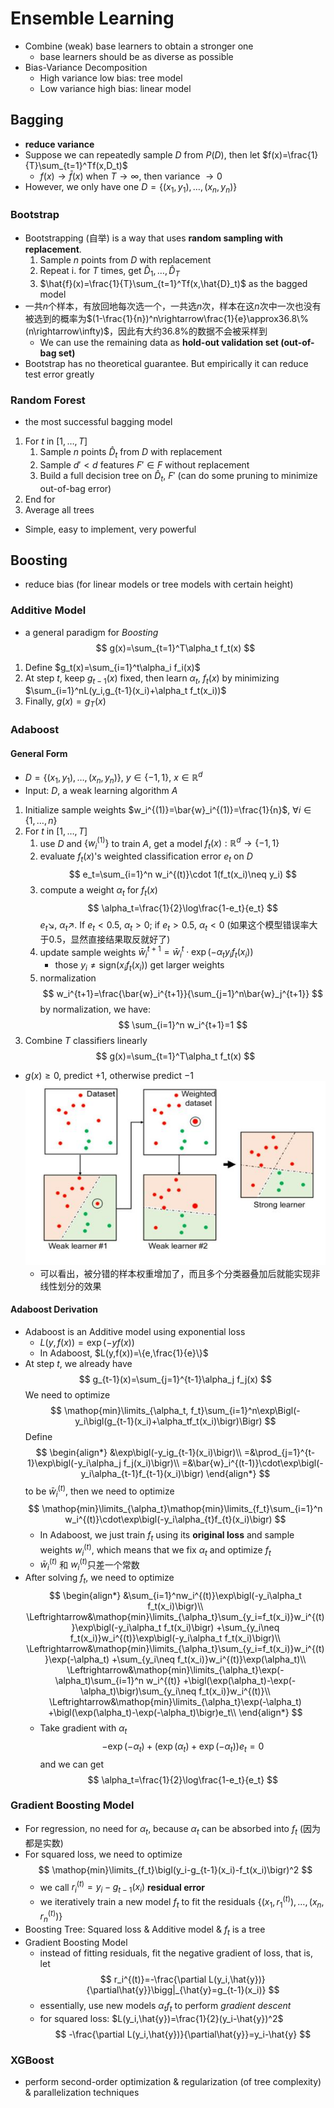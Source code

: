# Ensemble Learning

- Combine (weak) base learners to obtain a stronger one
  - base learners should be as diverse as possible
- Bias-Variance Decomposition
  - High variance low bias: tree model
  - Low variance high bias: linear model

## Bagging

- **reduce variance**
- Suppose we can repeatedly sample $D$ from $P(D)$, then let $f(x)=\frac{1}{T}\sum_{t=1}^Tf(x,D_t)$
  - $f(x)\rightarrow\bar{f}(x)$ when $T\rightarrow\infty$, then variance $\rightarrow 0$
- However, we only have one $D=\{(x_1,y_1),\dots,(x_n,y_n)\}$

### Bootstrap

- Bootstrapping (自举) is a way that uses **random sampling with replacement**.
  1. Sample $n$ points from $D$ with replacement
  2. Repeat i. for $T$ times, get $\hat{D}_1,\dots,\hat{D}_T$
  3. $\hat{f}(x)=\frac{1}{T}\sum_{t=1}^Tf(x,\hat{D}_t)$ as the bagged model
- 一共$n$个样本，有放回地每次选一个，一共选$n$次，样本在这$n$次中一次也没有被选到的概率为$(1-\frac{1}{n})^n\rightarrow\frac{1}{e}\approx36.8\%(n\rightarrow\infty)$，因此有大约36.8%的数据不会被采样到
  - We can use the remaining data as **hold-out validation set (out-of-bag set)**
- Bootstrap has no theoretical guarantee. But empirically it can reduce test error greatly

### Random Forest

- the most successful bagging model

1. For $t$ in $[1,\dots,T]$
   1. Sample $n$ points $\hat{D}_t$ from $D$ with replacement
   2. Sample $d'<d$ features $F'\in F$ without replacement
   3. Build a full decision tree on $\hat{D}_t$, $F'$ (can do some pruning to minimize out-of-bag error)
2. End for
3. Average all trees

- Simple, easy to implement, very powerful

## Boosting

- reduce bias (for linear models or tree models with certain height)

### Additive Model

- a general paradigm for _Boosting_
  $$
    g(x)=\sum_{t=1}^T\alpha_t f_t(x)
  $$

1. Define $g_t(x)=\sum_{i=1}^t\alpha_i f_i(x)$
2. At step $t$, keep $g_{t-1}(x)$ fixed, then learn $\alpha_t$, $f_t(x)$ by minimizing $\sum_{i=1}^nL(y_i,g_{t-1}(x_i)+\alpha_t f_t(x_i))$
3. Finally, $g(x)=g_T(x)$

### Adaboost

#### General Form

- $D=\{(x_1,y_1),\dots,(x_n,y_n)\}$, $y\in\{-1,1\}$, $x\in\mathbb{R}^d$
- Input: $D$, a weak learning algorithm $A$

1. Initialize sample weights $w_i^{(1)}=\bar{w}_i^{(1)}=\frac{1}{n}$, $\forall i\in\{1,\dots,n\}$
2. For $t$ in $[1,\dots,T]$
   1. use $D$ and $\{w_i^{(1)}\}$ to train $A$, get a model $f_t(x): \mathbb{R}^d\rightarrow\{-1,1\}$
   2. evaluate $f_t(x)$'s weighted classification error $e_t$ on $D$
    $$
        e_t=\sum_{i=1}^n w_i^{(t)}\cdot 1(f_t(x_i)\neq y_i)
    $$
   3. compute a weight $\alpha_t$ for $f_t(x)$
    $$
        \alpha_t=\frac{1}{2}\log\frac{1-e_t}{e_t}
    $$
    $e_t\searrow$, $\alpha_t \nearrow$. If $e_t<0.5$, $\alpha_t>0$; if $e_t>0.5$, $\alpha_t<0$ (如果这个模型错误率大于0.5，显然直接结果取反就好了)
   4. update sample weights $\bar{w}_i^{t+1}=\bar{w}_i^t \cdot \exp(-\alpha_t y_i f_t(x_i))$
        - those $y_i \neq \text{sign}(x_if_t(x_i))$ get larger weights
   5. normalization
    $$
        w_i^{t+1}=\frac{\bar{w}_i^{t+1}}{\sum_{j=1}^n\bar{w}_j^{t+1}}
    $$
    by normalization, we have:
    $$
        \sum_{i=1}^n w_i^{t+1}=1
    $$
3. Combine $T$ classifiers linearly
   $$
    g(x)=\sum_{t=1}^T\alpha_t f_t(x)
   $$

- $g(x)\geq0$, predict $+1$, otherwise predict $-1$
  ![img1](img/7-1.jpg)
  - 可以看出，被分错的样本权重增加了，而且多个分类器叠加后就能实现非线性划分的效果

#### Adaboost Derivation

- Adaboost is an Additive model using exponential loss
  - $L(y,f(x))=\exp(-yf(x))$
  - In Adaboost, $L(y,f(x))=\{e,\frac{1}{e}\}$
- At step $t$, we already have
  $$
    g_{t-1}(x)=\sum_{j=1}^{t-1}\alpha_j f_j(x)
  $$
  We need to optimize
  $$
    \mathop{min}\limits_{\alpha_t, f_t}\sum_{i=1}^n\exp\Bigl(-y_i\bigl(g_{t-1}(x_i)+\alpha_tf_t(x_i)\bigr)\Bigr)
  $$
  Define
  $$
    \begin{align*}
        &\exp\bigl(-y_ig_{t-1}(x_i)\bigr)\\
        =&\prod_{j=1}^{t-1}\exp\bigl(-y_i\alpha_j f_j(x_i)\bigr)\\
        =&\bar{w}_i^{(t-1)}\cdot\exp\bigl(-y_i\alpha_{t-1}f_{t-1}(x_i)\bigr)
    \end{align*}
  $$
  to be $\bar{w}_i^{(t)}$, then we need to optimize
  $$
    \mathop{min}\limits_{\alpha_t}\mathop{min}\limits_{f_t}\sum_{i=1}^n w_i^{(t)}\cdot\exp\bigl(-y_i\alpha_{t}f_{t}(x_i)\bigr)
  $$
  - In Adaboost, we just train $f_t$ using its **original loss** and sample weights $w_i^{(t)}$, which means that we fix $\alpha_t$ and optimize $f_t$
  - $\bar{w}_i^{(t)}$ 和 $w_i^{(t)}$只差一个常数
- After solving $f_t$, we need to optimize
  $$
    \begin{align*}
        &\sum_{i=1}^nw_i^{(t)}\exp\bigl(-y_i\alpha_t f_t(x_i)\bigr)\\
        \Leftrightarrow&\mathop{min}\limits_{\alpha_t}\sum_{y_i=f_t(x_i)}w_i^{(t)}\exp\bigl(-y_i\alpha_t f_t(x_i)\bigr)
        +\sum_{y_i\neq f_t(x_i)}w_i^{(t)}\exp\bigl(-y_i\alpha_t f_t(x_i)\bigr)\\
        \Leftrightarrow&\mathop{min}\limits_{\alpha_t}\sum_{y_i=f_t(x_i)}w_i^{(t)}\exp(-\alpha_t)
        +\sum_{y_i\neq f_t(x_i)}w_i^{(t)}\exp(\alpha_t)\\
        \Leftrightarrow&\mathop{min}\limits_{\alpha_t}\exp(-\alpha_t)\sum_{i=1}^n w_i^{(t)}
        +\bigl(\exp(\alpha_t)-\exp(-\alpha_t)\bigr)\sum_{y_i\neq f_t(x_i)}w_i^{(t)}\\
        \Leftrightarrow&\mathop{min}\limits_{\alpha_t}\exp(-\alpha_t)
        +\bigl(\exp(\alpha_t)-\exp(-\alpha_t)\bigr)e_t\\
    \end{align*}
  $$
  - Take gradient with $\alpha_t$
    $$
    -\exp(-\alpha_t)+\bigl(\exp(\alpha_t)+\exp(-\alpha_t)\bigr)e_t=0
    $$
    and we can get
    $$
        \alpha_t=\frac{1}{2}\log\frac{1-e_t}{e_t}
    $$

### Gradient Boosting Model

- For regression, no need for $\alpha_t$, because $\alpha_t$ can be absorbed into $f_t$ (因为都是实数)
- For squared loss, we need to optimize
  $$
    \mathop{min}\limits_{f_t}\bigl(y_i-g_{t-1}(x_i)-f_t(x_i)\bigr)^2
  $$
  - we call $r_i^{(t)}=y_i-g_{t-1}(x_i)$ **residual error**
  - we iteratively train a new model $f_t$ to fit the residuals $\{(x_1,r_1^{(t)}),\dots,(x_n,r_n^{(t)})\}$
- Boosting Tree: Squared loss & Additive model & $f_t$ is a tree
- Gradient Boosting Model
  - instead of fitting residuals, fit the negative gradient of loss, that is, let
    $$
    r_i^{(t)}=-\frac{\partial L(y_i,\hat{y})}{\partial\hat{y}}\bigg|_{\hat{y}=g_{t-1}(x_i)}
    $$
  - essentially, use new models $\alpha_t f_t$ to perform _gradient descent_
  - for squared loss: $L(y_i,\hat{y})=\frac{1}{2}(y_i-\hat{y})^2$
    $$
    -\frac{\partial L(y_i,\hat{y})}{\partial\hat{y}}=y_i-\hat{y}
    $$

### XGBoost

- perform second-order optimization & regularization (of tree complexity) & parallelization techniques

